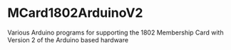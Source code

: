 # MCard1802ArduinoV2
Various Arduino programs for supporting the 1802 Membership Card with Version 2 of the Arduino based hardware 
